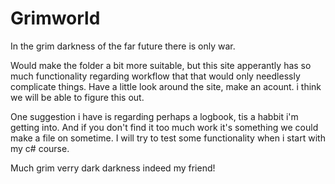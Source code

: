 # Grimworld
In the grim darkness of the far future there is only war.

Would make the folder a bit more suitable, but this site apperantly has so much functionality regarding workflow that that would only needlessly complicate things. Have a little look around the site, make an acount. 
i think we will be able to figure this out.

One suggestion i have is regarding perhaps a logbook, tis a habbit i'm getting into. 
And if you don't find it too much work it's something we could make a file on sometime. 
I will try to test some functionality when i start with my c# course.

Much grim verry dark darkness indeed my friend!
